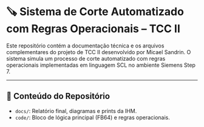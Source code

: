 # 🪚 Sistema de Corte Automatizado com Regras Operacionais – TCC II

Este repositório contém a documentação técnica e os arquivos complementares do projeto de TCC II desenvolvido por Micael Sandrin. O sistema simula um processo de corte automatizado com regras operacionais implementadas em linguagem SCL no ambiente Siemens Step 7.

---

## 📂 Conteúdo do Repositório

- `docs/`: Relatório final, diagramas e prints da IHM.
- `code/`: Bloco de lógica principal (FB64) e regras operacionais.

